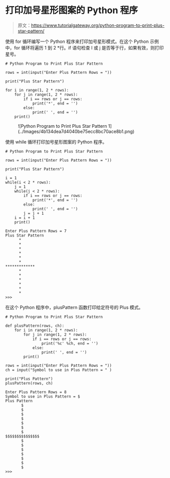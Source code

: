 # 打印加号星形图案的 Python 程序

> 原文：<https://www.tutorialgateway.org/python-program-to-print-plus-star-pattern/>

使用 for 循环编写一个 Python 程序来打印加号星形模式。在这个 Python 示例中，for 循环将遍历 1 到 2 *行。if 语句检查 I 或 j 是否等于行，如果有效，则打印星号。

```
# Python Program to Print Plus Star Pattern

rows = int(input("Enter Plus Pattern Rows = "))

print("Plus Star Pattern") 

for i in range(1, 2 * rows):
    for j in range(1, 2 * rows):
        if i == rows or j == rows:
            print('*', end = '')
        else:
            print(' ', end = '')
    print()
```

<figure class="wp-block-image size-large">![Python Program to Print Plus Star Pattern 1](../Images/4b134dea7d4040be75ecc8bc70ace8b1.png)</figure>

使用 while 循环打印加号星形图案的 Python 程序。

```
# Python Program to Print Plus Star Pattern

rows = int(input("Enter Plus Pattern Rows = "))

print("Plus Star Pattern") 

i = 1
while(i < 2 * rows):
    j = 1
    while(j < 2 * rows):
        if i == rows or j == rows:
            print('*', end = '')
        else:
            print(' ', end = '')
        j = j + 1
    i = i + 1
    print()
```

```
Enter Plus Pattern Rows = 7
Plus Star Pattern
      *      
      *      
      *      
      *      
      *      
      *      
*************
      *      
      *      
      *      
      *      
      *      
      *      
>>> 
```

在这个 Python 程序中，plusPattern 函数打印给定符号的 Plus 模式。

```
# Python Program to Print Plus Star Pattern

def plusPattern(rows, ch):
    for i in range(1, 2 * rows):
        for j in range(1, 2 * rows):
            if i == rows or j == rows:
                print('%c' %ch, end = '')
            else:
                print(' ', end = '')
        print()

rows = int(input("Enter Plus Pattern Rows = "))
ch = input("Symbol to use in Plus Pattern = " )

print("Plus Pattern") 
plusPattern(rows, ch)
```

```
Enter Plus Pattern Rows = 8
Symbol to use in Plus Pattern = $
Plus Pattern
       $       
       $       
       $       
       $       
       $       
       $       
       $       
$$$$$$$$$$$$$$$
       $       
       $       
       $       
       $       
       $       
       $       
       $       
>>> 
```